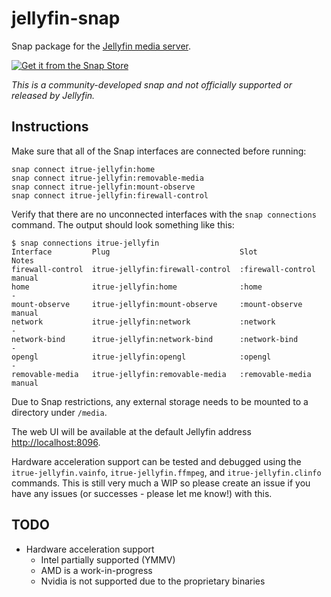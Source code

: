 # jellyfin-snap

Snap package for the [Jellyfin media server](https://jellyfin.org/).

[![Get it from the Snap Store](https://snapcraft.io/static/images/badges/en/snap-store-black.svg)](https://snapcraft.io/itrue-jellyfin)

*This is a community-developed snap and not officially supported or released by Jellyfin.*

## Instructions

Make sure that all of the Snap interfaces are connected before running:

```
snap connect itrue-jellyfin:home
snap connect itrue-jellyfin:removable-media
snap connect itrue-jellyfin:mount-observe
snap connect itrue-jellyfin:firewall-control
```

Verify that there are no unconnected interfaces with the `snap connections` command. The output should look something like this:

```
$ snap connections itrue-jellyfin
Interface         Plug                             Slot               Notes
firewall-control  itrue-jellyfin:firewall-control  :firewall-control  manual
home              itrue-jellyfin:home              :home              -
mount-observe     itrue-jellyfin:mount-observe     :mount-observe     manual
network           itrue-jellyfin:network           :network           -
network-bind      itrue-jellyfin:network-bind      :network-bind      -
opengl            itrue-jellyfin:opengl            :opengl            -
removable-media   itrue-jellyfin:removable-media   :removable-media   manual
```

Due to Snap restrictions, any external storage needs to be mounted to a directory under `/media`.

The web UI will be available at the default Jellyfin address <http://localhost:8096>.

Hardware acceleration support can be tested and debugged using the `itrue-jellyfin.vainfo`, `itrue-jellyfin.ffmpeg`, and `itrue-jellyfin.clinfo` commands. This is still very much a WIP so please create an issue if you have any issues (or successes - please let me know!) with this.

## TODO

- Hardware acceleration support
  - Intel partially supported (YMMV)
  - AMD is a work-in-progress
  - Nvidia is not supported due to the proprietary binaries
